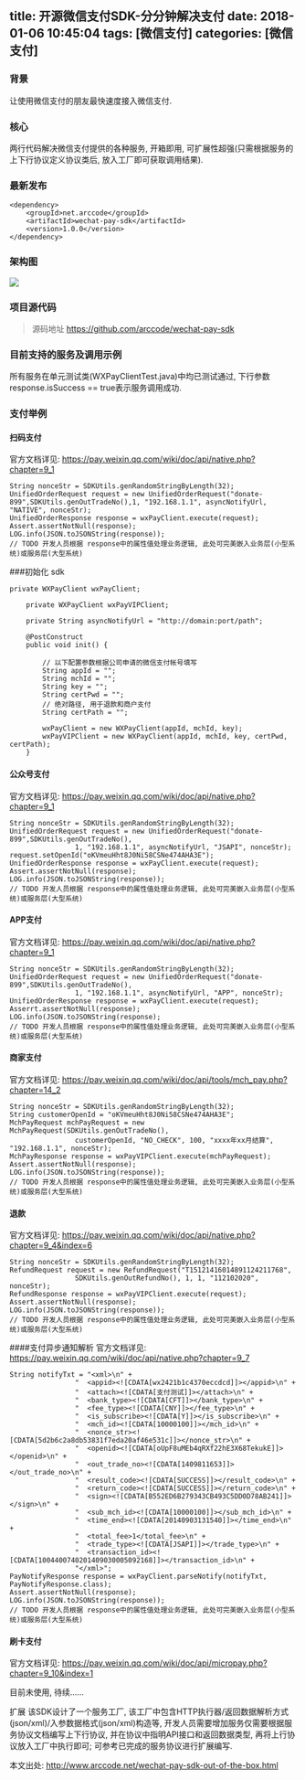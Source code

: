 title: 开源微信支付SDK-分分钟解决支付
date: 2018-01-06 10:45:04
tags: [微信支付]
categories: [微信支付]
---
### 背景
让使用微信支付的朋友最快速度接入微信支付.

### 核心
两行代码解决微信支付提供的各种服务, 开箱即用, 可扩展性超强(只需根据服务的上下行协议定义协议类后, 放入工厂即可获取调用结果).
<!--more-->
### 最新发布
```
<dependency>
    <groupId>net.arccode</groupId>
    <artifactId>wechat-pay-sdk</artifactId>
    <version>1.0.0</version>
</dependency>
```

### 架构图

![](http://oisa91ton.bkt.clouddn.com/wx-pay-sdk.jpg)

### 项目源代码
> 源码地址 https://github.com/arccode/wechat-pay-sdk

### 目前支持的服务及调用示例
所有服务在单元测试类(WXPayClientTest.java)中均已测试通过, 下行参数response.isSuccess == true表示服务调用成功.

### 支付举例
#### 扫码支付
官方文档详见: https://pay.weixin.qq.com/wiki/doc/api/native.php?chapter=9_1

```
String nonceStr = SDKUtils.genRandomStringByLength(32);
UnifiedOrderRequest request = new UnifiedOrderRequest("donate-899",SDKUtils.genOutTradeNo(),1, "192.168.1.1", asyncNotifyUrl, "NATIVE", nonceStr);
UnifiedOrderResponse response = wxPayClient.execute(request);
Assert.assertNotNull(response);
LOG.info(JSON.toJSONString(response));
// TODO 开发人员根据 response中的属性值处理业务逻辑, 此处可完美嵌入业务层(小型系统)或服务层(大型系统)
```

###初始化 sdk

```
private WXPayClient wxPayClient;

    private WXPayClient wxPayVIPClient;

    private String asyncNotifyUrl = "http://domain:port/path";

    @PostConstruct
    public void init() {

        // 以下配置参数根据公司申请的微信支付帐号填写
        String appId = "";
        String mchId = "";
        String key = "";
        String certPwd = "";
        // 绝对路径, 用于退款和商户支付
        String certPath = "";

        wxPayClient = new WXPayClient(appId, mchId, key);
        wxPayVIPClient = new WXPayClient(appId, mchId, key, certPwd, certPath);
    }
```    

#### 公众号支付
官方文档详见: https://pay.weixin.qq.com/wiki/doc/api/native.php?chapter=9_1

```
String nonceStr = SDKUtils.genRandomStringByLength(32);
UnifiedOrderRequest request = new UnifiedOrderRequest("donate-899",SDKUtils.genOutTradeNo(),
                1, "192.168.1.1", asyncNotifyUrl, "JSAPI", nonceStr);
request.setOpenId("oKVmeuHht8J0Ni58CSNe474AHA3E");
UnifiedOrderResponse response = wxPayClient.execute(request);
Assert.assertNotNull(response);
LOG.info(JSON.toJSONString(response));
// TODO 开发人员根据 response中的属性值处理业务逻辑, 此处可完美嵌入业务层(小型系统)或服务层(大型系统)
```

#### APP支付
官方文档详见: https://pay.weixin.qq.com/wiki/doc/api/native.php?chapter=9_1

```
String nonceStr = SDKUtils.genRandomStringByLength(32);
UnifiedOrderRequest request = new UnifiedOrderRequest("donate-899",SDKUtils.genOutTradeNo(),
                1, "192.168.1.1", asyncNotifyUrl, "APP", nonceStr);
UnifiedOrderResponse response = wxPayClient.execute(request);
Asserrt.assertNotNull(response);
LOG.info(JSON.toJSONString(response);
// TODO 开发人员根据 response中的属性值处理业务逻辑, 此处可完美嵌入业务层(小型系统)或服务层(大型系统)
```

#### 商家支付
官方文档详见: https://pay.weixin.qq.com/wiki/doc/api/tools/mch_pay.php?chapter=14_2

```
String nonceStr = SDKUtils.genRandomStringByLength(32);
String customerOpenId = "oKVmeuHht8J0Ni58CSNe474AHA3E";
MchPayRequest mchPayRequest = new MchPayRequest(SDKUtils.genOutTradeNo(),
                customerOpenId, "NO_CHECK", 100, "xxxx年xx月结算", "192.168.1.1", nonceStr);
MchPayResponse response = wxPayVIPClient.execute(mchPayRequest);
Assert.assertNotNull(response);
LOG.info(JSON.toJSONString(response));
// TODO 开发人员根据 response中的属性值处理业务逻辑, 此处可完美嵌入业务层(小型系统)或服务层(大型系统)
```

#### 退款
官方文档详见: https://pay.weixin.qq.com/wiki/doc/api/native.php?chapter=9_4&index=6

```
String nonceStr = SDKUtils.genRandomStringByLength(32);
RefundRequest request = new RefundRequest("T15121416014891124211768",
                SDKUtils.genOutRefundNo(), 1, 1, "112102020", nonceStr);
RefundResponse response = wxPayVIPClient.execute(request);
Assert.assertNotNull(response);
LOG.info(JSON.toJSONString(response));
// TODO 开发人员根据 response中的属性值处理业务逻辑, 此处可完美嵌入业务层(小型系统)或服务层(大型系统)
```

####支付异步通知解析
官方文档详见: https://pay.weixin.qq.com/wiki/doc/api/native.php?chapter=9_7

```
String notifyTxt = "<xml>\n" +
                "  <appid><![CDATA[wx2421b1c4370eccdcd]]></appid>\n" +
                "  <attach><![CDATA[支付测试]]></attach>\n" +
                "  <bank_type><![CDATA[CFT]]></bank_type>\n" +
                "  <fee_type><![CDATA[CNY]]></fee_type>\n" +
                "  <is_subscribe><![CDATA[Y]]></is_subscribe>\n" +
                "  <mch_id><![CDATA[10000100]]></mch_id>\n" +
                "  <nonce_str><![CDATA[5d2b6c2a8db53831f7eda20af46e531c]]></nonce_str>\n" +
                "  <openid><![CDATA[oUpF8uMEb4qRXf22hE3X68TekukE]]></openid>\n" +
                "  <out_trade_no><![CDATA[1409811653]]></out_trade_no>\n" +
                "  <result_code><![CDATA[SUCCESS]]></result_code>\n" +
                "  <return_code><![CDATA[SUCCESS]]></return_code>\n" +
                "  <sign><![CDATA[B552ED6B279343CB493C5DD0D78AB241]]></sign>\n" +
                "  <sub_mch_id><![CDATA[10000100]]></sub_mch_id>\n" +
                "  <time_end><![CDATA[20140903131540]]></time_end>\n" +
                "  <total_fee>1</total_fee>\n" +
                "  <trade_type><![CDATA[JSAPI]]></trade_type>\n" +
                "  <transaction_id><![CDATA[1004400740201409030005092168]]></transaction_id>\n" +
                "</xml>";
PayNotifyResponse response = wxPayClient.parseNotify(notifyTxt, PayNotifyResponse.class);
Assert.assertNotNull(response);
LOG.info(JSON.toJSONString(response));
// TODO 开发人员根据 response中的属性值处理业务逻辑, 此处可完美嵌入业务层(小型系统)或服务层(大型系统)
```

#### 刷卡支付
官方文档详见: https://pay.weixin.qq.com/wiki/doc/api/micropay.php?chapter=9_10&index=1

目前未使用, 待续……

扩展
该SDK设计了一个服务工厂, 该工厂中包含HTTP执行器/返回数据解析方式(json/xml)/入参数据格式(json/xml)构造等, 开发人员需要增加服务仅需要根据服务协议文档编写上下行协议, 并在协议中指明API接口和返回数据类型, 再将上行协议放入工厂中执行即可; 可参考已完成的服务协议进行扩展编写.

本文出处: http://www.arccode.net/wechat-pay-sdk-out-of-the-box.html